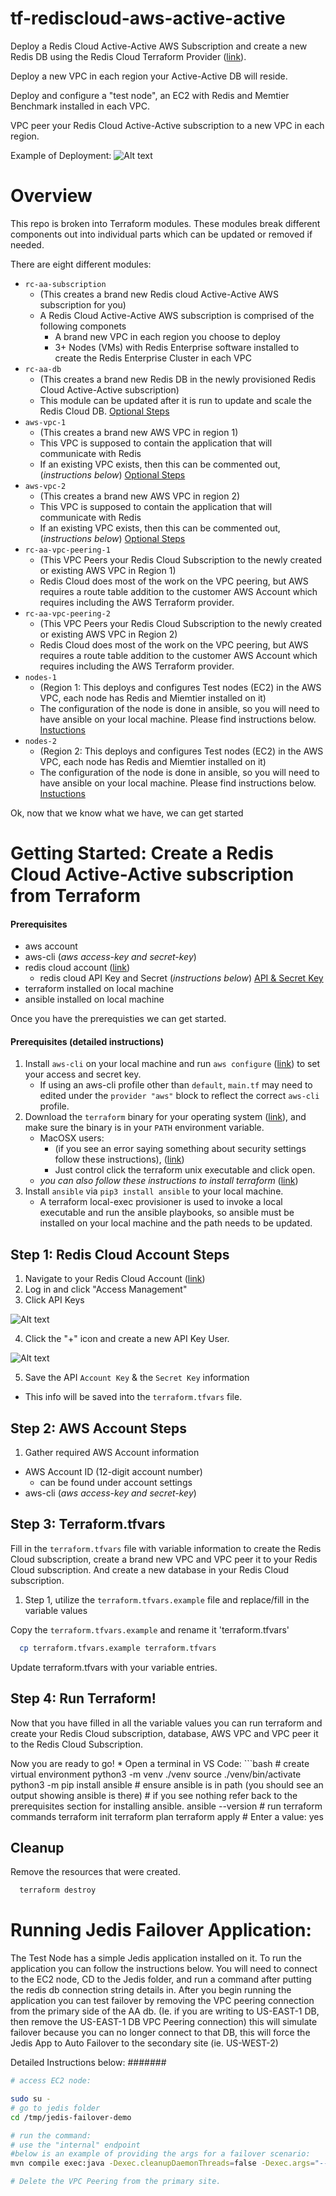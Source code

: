 # tf-rediscloud-aws-active-active
Deploy a Redis Cloud Active-Active AWS Subscription and create a new Redis DB using the Redis Cloud Terraform Provider ([link](https://registry.terraform.io/providers/RedisLabs/rediscloud/latest/docs)).

Deploy a new VPC in each region your Active-Active DB will reside.

Deploy and configure a "test node", an EC2 with Redis and Memtier Benchmark installed in each VPC.

VPC peer your Redis Cloud Active-Active subscription to a new VPC in each region.

Example of Deployment:
![Alt text](images/RedisCloudAA-Example.png?raw=true "Title")

# Overview

This repo is broken into Terraform modules. 
These modules break different components out into individual parts which can be updated or removed if needed.

There are eight different modules:
* `rc-aa-subscription` 
    * (This creates a brand new Redis cloud Active-Active AWS subscription for you)
    * A Redis Cloud Active-Active AWS subscription is comprised of the following componets
      * A brand new VPC in each region you choose to deploy
      * 3+ Nodes (VMs) with Redis Enterprise software installed to create the Redis Enterprise Cluster in each VPC
* `rc-aa-db` 
  * (This creates a brand new Redis DB in the newly provisioned Redis Cloud Active-Active subscription)
  * This module can be updated after it is run to update and scale the Redis Cloud DB. [Optional Steps](#i-want-to-update-my-existing-db-after-it-is-created)
* `aws-vpc-1` 
  * (This creates a brand new AWS VPC in region 1)
  * This VPC is supposed to contain the application that will communicate with Redis
  * If an existing VPC exists, then this can be commented out, (*instructions below*) [Optional Steps](#i-have-an-existing-aws-vpc-i-want-to-use)
* `aws-vpc-2` 
  * (This creates a brand new AWS VPC in region 2)
  * This VPC is supposed to contain the application that will communicate with Redis
  * If an existing VPC exists, then this can be commented out, (*instructions below*) [Optional Steps](#i-have-an-existing-aws-vpc-i-want-to-use)
* `rc-aa-vpc-peering-1` 
  * (This VPC Peers your Redis Cloud Subscription to the newly created or existing AWS VPC in Region 1)
  * Redis Cloud does most of the work on the VPC peering, but AWS requires a route table addition to the customer AWS Account which requires including the AWS Terraform provider.
* `rc-aa-vpc-peering-2` 
  * (This VPC Peers your Redis Cloud Subscription to the newly created or existing AWS VPC in Region 2)
  * Redis Cloud does most of the work on the VPC peering, but AWS requires a route table addition to the customer AWS Account which requires including the AWS Terraform provider.
* `nodes-1` 
  * (Region 1: This deploys and configures Test nodes (EC2) in the AWS VPC, each node has Redis and Miemtier installed on it)
  * The configuration of the node is done in ansible, so you will need to have ansible on your local machine. Please find instructions below. [Instuctions](#prerequisites-detailed-instructions)
* `nodes-2` 
  * (Region 2: This deploys and configures Test nodes (EC2) in the AWS VPC, each node has Redis and Miemtier installed on it)
  * The configuration of the node is done in ansible, so you will need to have ansible on your local machine. Please find instructions below. [Instuctions](#prerequisites-detailed-instructions)


Ok, now that we know what we have, we can get started

# Getting Started: Create a Redis Cloud Active-Active subscription from Terraform

#### Prerequisites
* aws account
* aws-cli (*aws access-key and secret-key*)
* redis cloud account ([link](https://redis.com/try-free/))
  * redis cloud API Key and Secret (*instructions below*) [API & Secret Key](#step-1-redis-cloud-account-steps)
* terraform installed on local machine
* ansible installed on local machine

Once you have the prerequisties we can get started.

#### Prerequisites (detailed instructions)
1.  Install `aws-cli` on your local machine and run `aws configure` ([link](https://docs.aws.amazon.com/cli/latest/userguide/cli-chap-install.html)) to set your access and secret key.
    - If using an aws-cli profile other than `default`, `main.tf` may need to edited under the `provider "aws"` block to reflect the correct `aws-cli` profile.
2.  Download the `terraform` binary for your operating system ([link](https://www.terraform.io/downloads.html)), and make sure the binary is in your `PATH` environment variable.
    - MacOSX users:
        - (if you see an error saying something about security settings follow these instructions), ([link](https://github.com/hashicorp/terraform/issues/23033))
        - Just control click the terraform unix executable and click open. 
    - *you can also follow these instructions to install terraform* ([link](https://learn.hashicorp.com/tutorials/terraform/install-cli))
 3.  Install `ansible` via `pip3 install ansible` to your local machine.
     - A terraform local-exec provisioner is used to invoke a local executable and run the ansible playbooks, so ansible must be installed on your local machine and the path needs to be updated.

## Step 1: Redis Cloud Account Steps
1. Navigate to your Redis Cloud Account ([link](https://app.redislabs.com/))
2. Log in and click "Access Management"
3. Click API Keys

![Alt text](images/rc-accessmanagment-1.png?raw=true "Title")

4. Click the "+" icon and create a new API Key User.

![Alt text](images/rc-accessmanagment-2.png?raw=true "Title")

5. Save the API `Account Key` & the `Secret Key` information
  * This info will be saved into the `terraform.tfvars` file.

## Step 2: AWS Account Steps

1. Gather required AWS Account information
* AWS Account ID (12-digit account number)
  * can be found under account settings
* aws-cli (*aws access-key and secret-key*)

## Step 3: Terraform.tfvars

Fill in the `terraform.tfvars` file with variable information to 
create the Redis Cloud subscription, create a brand new VPC and VPC peer it to your Redis Cloud subscription.
And create a new database in your Redis Cloud subscription.

1. Step 1, utilize the `terraform.tfvars.example` file and replace/fill in the variable values

Copy the `terraform.tfvars.example` and rename it 'terraform.tfvars'
```bash
  cp terraform.tfvars.example terraform.tfvars
```
Update terraform.tfvars with your variable entries.


## Step 4: Run Terraform!

Now that you have filled in all the variable values
you can run terraform and create your Redis Cloud subscription, database, 
AWS VPC and VPC peer it to the Redis Cloud Subscription.

Now you are ready to go!
    * Open a terminal in VS Code:
    ```bash
    # create virtual environment
    python3 -m venv ./venv
    source ./venv/bin/activate
    python3 -m pip install ansible
    # ensure ansible is in path (you should see an output showing ansible is there)
    # if you see nothing refer back to the prerequisites section for installing ansible.
    ansible --version
    # run terraform commands
    terraform init
    terraform plan
    terraform apply
    # Enter a value: yes

## Cleanup

Remove the resources that were created.

```bash
  terraform destroy
```


# Running Jedis Failover Application:

The Test Node has a simple Jedis application installed on it. To run the application you can follow the instructions below.
You will need to connect to the EC2 node, CD to the Jedis folder, and run a command after putting the redis db connection string details in.
After you begin running the application you can test failover by removing the VPC peering connection from the primary side of the AA db.
(Ie. if you are writing to US-EAST-1 DB, then remove the US-EAST-1 DB VPC Peering connection) this will simulate failover because you can no longer connect to that DB, this will force the Jedis App to Auto Failover to the secondary site (ie. US-WEST-2)

Detailed Instructions below:
#######
```bash
# access EC2 node:

sudo su -
# go to jedis folder
cd /tmp/jedis-failover-demo

# run the command:
# use the "internal" endpoint
#below is an example of providing the args for a failover scenario:
mvn compile exec:java -Dexec.cleanupDaemonThreads=false -Dexec.args="--failover true --host FIXME --port FIXME --password FIXME --host2 FIXME --port2 FIXME --password2 FIXME"

# Delete the VPC Peering from the primary site.


```

